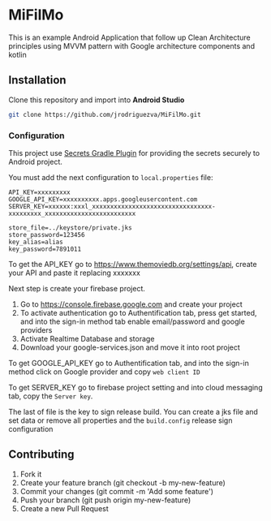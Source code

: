 # MiFilMo

This is an example Android Application that follow up Clean Architecture principles using MVVM pattern with Google architecture components and kotlin

## Installation
Clone this repository and import into **Android Studio**
```bash
git clone https://github.com/jrodriguezva/MiFilMo.git
```
### Configuration
This project use [Secrets Gradle Plugin](https://github.com/google/secrets-gradle-plugin) for providing the secrets securely to Android project.

You must add the next configuration to `local.properties` file:
```
API_KEY=xxxxxxxxx
GOOGLE_API_KEY=xxxxxxxxxx.apps.googleusercontent.com
SERVER_KEY=xxxxxx:xxxl_xxxxxxxxxxxxxxxxxxxxxxxxxxxxxxxxx-xxxxxxxxx_xxxxxxxxxxxxxxxxxxxxxxxxx

store_file=../keystore/private.jks
store_password=123456
key_alias=alias
key_password=7891011
``` 

To get the API_KEY go to https://www.themoviedb.org/settings/api, create your API and paste it replacing xxxxxxx 

Next step is create your firebase project. 
1. Go to https://console.firebase.google.com and create your project
2. To activate authentication go to Authentification tab, press get started, and into the sign-in method tab enable email/password and google providers
3. Activate Realtime Database and storage
4. Download your google-services.json and move it into root project

To get GOOGLE_API_KEY go to Authentification tab, and into the sign-in method click on Google provider and copy `web client ID`

To get SERVER_KEY go to firebase project setting and into cloud messaging tab, copy the `Server key`.

The last of file is the key to sign release build. You can create a jks file and set data or remove all properties and the `build.config` release sign configuration

## Contributing

1. Fork it
2. Create your feature branch (git checkout -b my-new-feature)
3. Commit your changes (git commit -m 'Add some feature')
5. Push your branch (git push origin my-new-feature)
6. Create a new Pull Request 
